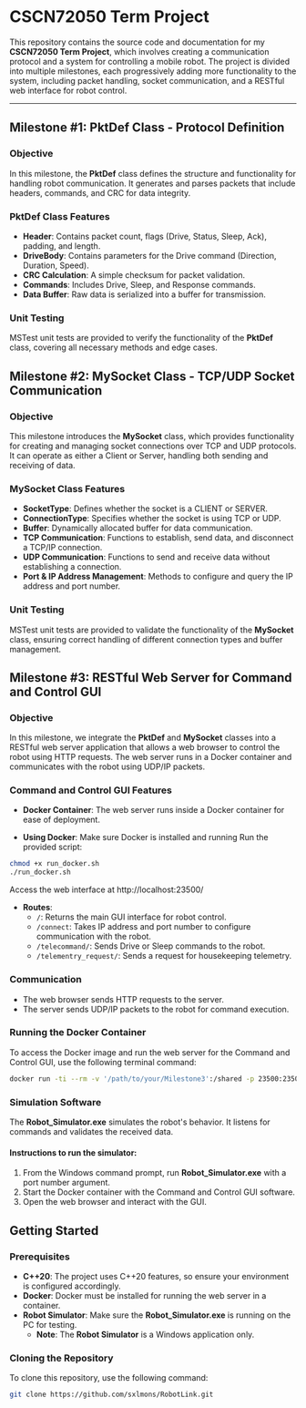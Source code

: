 # CSCN72050 Term Project

This repository contains the source code and documentation for my **CSCN72050 Term Project**, which involves creating a communication protocol and a system for controlling a mobile robot. The project is divided into multiple milestones, each progressively adding more functionality to the system, including packet handling, socket communication, and a RESTful web interface for robot control.

---

## Milestone #1: PktDef Class - Protocol Definition

### Objective
In this milestone, the **PktDef** class defines the structure and functionality for handling robot communication. It generates and parses packets that include headers, commands, and CRC for data integrity.

### PktDef Class Features
- **Header**: Contains packet count, flags (Drive, Status, Sleep, Ack), padding, and length.
- **DriveBody**: Contains parameters for the Drive command (Direction, Duration, Speed).
- **CRC Calculation**: A simple checksum for packet validation.
- **Commands**: Includes Drive, Sleep, and Response commands.
- **Data Buffer**: Raw data is serialized into a buffer for transmission.

### Unit Testing
MSTest unit tests are provided to verify the functionality of the **PktDef** class, covering all necessary methods and edge cases.

## Milestone #2: MySocket Class - TCP/UDP Socket Communication

### Objective
This milestone introduces the **MySocket** class, which provides functionality for creating and managing socket connections over TCP and UDP protocols. It can operate as either a Client or Server, handling both sending and receiving of data.

### MySocket Class Features
- **SocketType**: Defines whether the socket is a CLIENT or SERVER.
- **ConnectionType**: Specifies whether the socket is using TCP or UDP.
- **Buffer**: Dynamically allocated buffer for data communication.
- **TCP Communication**: Functions to establish, send data, and disconnect a TCP/IP connection.
- **UDP Communication**: Functions to send and receive data without establishing a connection.
- **Port & IP Address Management**: Methods to configure and query the IP address and port number.

### Unit Testing
MSTest unit tests are provided to validate the functionality of the **MySocket** class, ensuring correct handling of different connection types and buffer management.

## Milestone #3: RESTful Web Server for Command and Control GUI

### Objective
In this milestone, we integrate the **PktDef** and **MySocket** classes into a RESTful web server application that allows a web browser to control the robot using HTTP requests. The web server runs in a Docker container and communicates with the robot using UDP/IP packets.

### Command and Control GUI Features
- **Docker Container**: The web server runs inside a Docker container for ease of deployment.

- **Using Docker**:
Make sure Docker is installed and running
Run the provided script:
```sh
chmod +x run_docker.sh
./run_docker.sh
```
Access the web interface at http://localhost:23500/

- **Routes**:
  - `/`: Returns the main GUI interface for robot control.
  - `/connect`: Takes IP address and port number to configure communication with the robot.
  - `/telecommand/`: Sends Drive or Sleep commands to the robot.
  - `/telementry_request/`: Sends a request for housekeeping telemetry.

### Communication
- The web browser sends HTTP requests to the server.
- The server sends UDP/IP packets to the robot for command execution.

### Running the Docker Container

To access the Docker image and run the web server for the Command and Control GUI, use the following terminal command:

```bash
docker run -ti --rm -v '/path/to/your/Milestone3':/shared -p 23500:23500 'your_image_name' bash
```

### Simulation Software
The **Robot_Simulator.exe** simulates the robot's behavior. It listens for commands and validates the received data.

#### Instructions to run the simulator:
1. From the Windows command prompt, run **Robot_Simulator.exe** with a port number argument.
2. Start the Docker container with the Command and Control GUI software.
3. Open the web browser and interact with the GUI.

## Getting Started

### Prerequisites
- **C++20**: The project uses C++20 features, so ensure your environment is configured accordingly.
- **Docker**: Docker must be installed for running the web server in a container.
- **Robot Simulator**: Make sure the **Robot_Simulator.exe** is running on the PC for testing.
  - **Note**: The **Robot Simulator** is a Windows application only.

### Cloning the Repository
To clone this repository, use the following command:
```bash
git clone https://github.com/sxlmons/RobotLink.git
```


